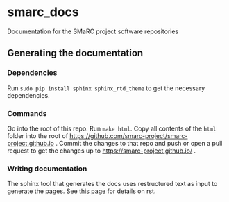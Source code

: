 # smarc_docs
Documentation for the SMaRC project software repositories

## Generating the documentation

### Dependencies

Run `sudo pip install sphinx sphinx_rtd_theme` to get the necessary dependencies.

### Commands

Go into the root of this repo. Run `make html`. Copy all contents of the `html` folder into the root of https://github.com/smarc-project/smarc-project.github.io . Commit the changes to that repo and push or
open a pull request to get the changes up to https://smarc-project.github.io/ .

### Writing documentation

The sphinx tool that generates the docs uses restructured text as input to
generate the pages. See [this page](http://www.sphinx-doc.org/en/master/usage/restructuredtext/basics.html)
for details on rst.
